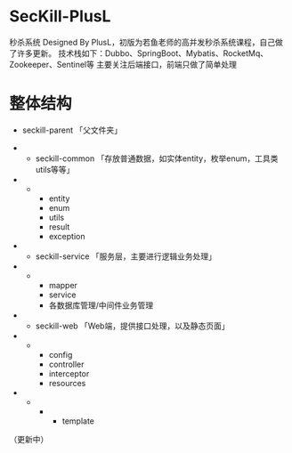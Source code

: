 # SecKill-PlusL

秒杀系统 Designed By PlusL，初版为若鱼老师的高并发秒杀系统课程，自己做了许多更新。 技术栈如下：Dubbo、SpringBoot、Mybatis、RocketMq、Zookeeper、Sentinel等
主要关注后端接口，前端只做了简单处理

# 整体结构

- seckill-parent 「父文件夹」

-
    - seckill-common 「存放普通数据，如实体entity，枚举enum，工具类utils等等」

-
    -
        - entity
        - enum
        - utils
        - result
        - exception

-
    - seckill-service 「服务层，主要进行逻辑业务处理」

-
    -
        - mapper
        - service
        - 各数据库管理/中间件业务管理

-
    - seckill-web 「Web端，提供接口处理，以及静态页面」

-
    -
        - config
        - controller
        - interceptor
        - resources

-
    -
        -
            - template

（更新中）

